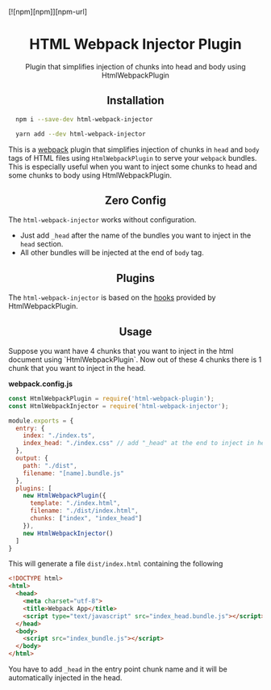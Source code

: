 [![npm][npm]][npm-url]

<div align="center">
  <h1>HTML Webpack Injector Plugin</h1>
  <p>Plugin that simplifies injection of chunks into head and body using <a src="https://github.com/jantimon/html-webpack-plugin">HtmlWebpackPlugin</a></p>
</div>

<h2 align="center">Installation</h2>

```bash
  npm i --save-dev html-webpack-injector
```

```bash
  yarn add --dev html-webpack-injector
```


This is a [webpack](http://webpack.js.org/) plugin that simplifies injection of chunks in `head` and `body` tags of HTML files using `HtmlWebpackPlugin` to serve your `webpack` bundles. This is especially useful when you want to inject some chunks to head and some chunks to body using HtmlWebpackPlugin.


<h2 align="center">Zero Config</h2>

The `html-webpack-injector` works without configuration.  
- Just add `_head` after the name of the bundles you want to inject in the `head` section.
- All other bundles will be injected at the end of `body` tag.

<h2 align="center">Plugins</h2>

The `html-webpack-injector` is based on the [hooks](https://github.com/jantimon/html-webpack-plugin#events) provided by HtmlWebpackPlugin.

<h2 align="center">Usage</h2>
Suppose you want have 4 chunks that you want to inject in the html document using `HtmlWebpackPlugin`. Now out of these 4 chunks there is 1 chunk that you want to inject in the head.

**webpack.config.js**
```js
const HtmlWebpackPlugin = require('html-webpack-plugin');
const HtmlWebpackInjector = require('html-webpack-injector');

module.exports = {
  entry: {
    index: "./index.ts",
    index_head: "./index.css" // add "_head" at the end to inject in head.
  },
  output: {
    path: "./dist",
    filename: "[name].bundle.js"
  },
  plugins: [
    new HtmlWebpackPlugin({
      template: "./index.html",
      filename: "./dist/index.html",
      chunks: ["index", "index_head"]
    }),
    new HtmlWebpackInjector()
  ]
}
```

This will generate a file `dist/index.html` containing the following

```html
<!DOCTYPE html>
<html>
  <head>
    <meta charset="utf-8">
    <title>Webpack App</title>
    <script type="text/javascript" src="index_head.bundle.js"></script></head>
  </head>
  <body>
    <script src="index_bundle.js"></script>
  </body>
</html>
```

You have to add `_head` in the entry point chunk name and it will be automatically injected in the head.
